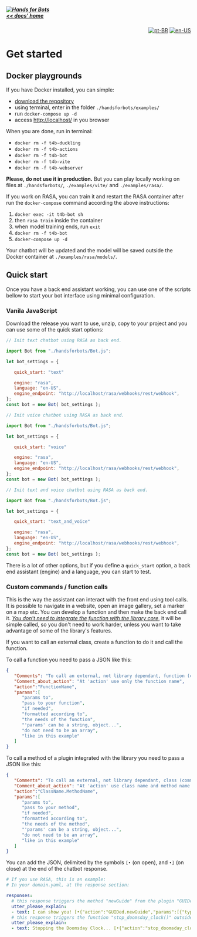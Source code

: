 ##### [![Hands for Bots](https://img.shields.io/badge/[•__•]-Hands_for_Bots-purple?style=social) <br>&lt;&lt; docs' home](../README.md)

<div align="right">

[![pt-BR](https://img.shields.io/badge/pt-BR-white)](./pt-br/getstarted.md)
[![en-US](https://img.shields.io/badge/en-US-white)](./getstarted.md)

</div>


# Get started

## Docker playgrounds

If you have Docker installed, you can simple:

- [download the repository](https://github.com/alexlana/handsforbots)
- using terminal, enter in the folder `./handsforbots/examples/`
- run `docker-compose up -d`
- access [http://localhost/](http://localhost/) in you browser

When you are done, run in terminal:

- `docker rm -f t4b-duckling`
- `docker rm -f t4b-actions`
- `docker rm -f t4b-bot`
- `docker rm -f t4b-vite`
- `docker rm -f t4b-webserver`

**Please, do not use it in production.** But you can play locally working on files at `./handsforbots/`, `./examples/vite/` and `./examples/rasa/`.

If you work on RASA, you can train it and restart the RASA container after run the `docker-compose` command according the above instructions:

1. `docker exec -it t4b-bot sh`
2. then `rasa train` inside the container
3. when model training ends, run `exit`
4. `docker rm -f t4b-bot`
5. `docker-compose up -d`

Your chatbot will be updated and the model will be saved outside the Docker container at `./examples/rasa/models/`.

## Quick start

Once you have a back end assistant working, you can use one of the scripts bellow to start your bot interface using minimal configuration.

### Vanila JavaScript

Download the release you want to use, unzip, copy to your project and you can use some of the quick start options:

```javascript
// Init text chatbot using RASA as back end.

import Bot from "./handsforbots/Bot.js";

let bot_settings = {

   quick_start: "text"

   engine: "rasa",
   language: "en-US",
   engine_endpoint: "http://localhost/rasa/webhooks/rest/webhook",
};
const bot = new Bot( bot_settings );

```

```javascript
// Init voice chatbot using RASA as back end.

import Bot from "./handsforbots/Bot.js";

let bot_settings = {

   quick_start: "voice"

   engine: "rasa",
   language: "en-US",
   engine_endpoint: "http://localhost/rasa/webhooks/rest/webhook",
};
const bot = new Bot( bot_settings );

```

```javascript
// Init text and voice chatbot using RASA as back end.

import Bot from "./handsforbots/Bot.js";

let bot_settings = {

   quick_start: "text_and_voice"

   engine: "rasa",
   language: "en-US",
   engine_endpoint: "http://localhost/rasa/webhooks/rest/webhook",
};
const bot = new Bot( bot_settings );

```

There is a lot of other options, but if you define a `quick_start` option, a back end assistant (engine) and a language, you can start to test.

### Custom commands / function calls

This is the way the assistant can interact with the front end using tool calls. It is possible to navigate in a website, open an image gallery, set a marker on a map etc. You can develop a function and then make the back end call it. <u>*You don't need to integrate the function with the library core*</u>, it will be simple called, so you don't need to work harder, unless you want to take advantage of some of the library's features.

If you want to call an external class, create a function to do it and call the function.

To call a function you need to pass a JSON like this:

```json
{
   "Comments": "To call an external, not library dependant, function (comments like this will be ignored by the lib):",
   "Comment_about_action": "At 'action' use only the function name",
   "action":"FunctionName",
   "params":[
      "params to",
      "pass to your function",
      "if needed",
      "formatted according to",
      "the needs of the function",
      "'params' can be a string, object...",
      "do not need to be an array",
      "like in this example"
   ]
}
```

To call a method of a plugin integrated with the library you need to pass a JSON like this:

```json
{
   "Comments": "To call an external, not library dependant, class (comments like this will be ignored by the lib):",
   "Comment_about_action": "At 'action' use class name and method name separated by a dot",
   "action":"ClassName.MethodName",
   "params":[
      "params to",
      "pass to your method",
      "if needed",
      "formatted according to",
      "the needs of the method",
      "'params' can be a string, object...",
      "do not need to be an array",
      "like in this example"
   ]
}
```

You can add the JSON, delimited by the symbols `[•` (on open), and `•]` (on close) at the end of the chatbot response.

```yaml
# If you use RASA, this is an example:
# In your domain.yaml, at the response section:

responses:
  # this response triggers the method "newGuide" from the plugin "GUIDed". You can find this plugin in /Plugins/Output/GUIDed/.
  utter_please_explain:
  - text: I can show you! [•{"action":"GUIDed.newGuide","params":[{"type":"modal","title":"Welcome to the guided tutorial","text":"This is the app interface. We want you to know all you can do here!","btn_next":"Let's start!"},{"type":"balloon","title":"Save your work","text":"This button is to save your work. Do not forget to save!","dom_element":"#save_button"},{"type":"balloon","title":"Open old work","text":"And this button is to open your old or in progress work.","dom_element":"#open_button"},{"type":"balloon","title":"Ask me","text":"If you have questions, ask me for more information.","dom_element":"#chat_input"},{"type":"balloon","title":"Ask me","text":"You can ask using your own voice too.","dom_element":"#speech_button"},{"type":"modal","title":"That's all!","text":"Ok! That's all, folks!","btn_previous":"<< Previous","btn_close":"Understood!"}]}•]
  # this response triggers the function "stop_doomsday_clock()" outside the library.
  utter_please_explain:
  - text: Stopping the Doomsday Clock... [•{"action":"stop_doomsday_clock","params":"You saved the day!"}•]

```

